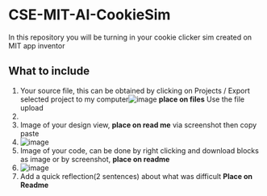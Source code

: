 # CSE-MIT-AI-CookieSim

In this repository you will be turning in your cookie clicker sim created on MIT app inventor

## What to include

1. Your source file, this can be obtained by clicking on Projects / Export selected project to my computer![image](https://github.com/user-attachments/assets/f99cff16-16e3-4e1e-afc7-9da69f0e47f4) __place on files__ Use the file upload
2. 
3. Image of your design view, __place on read me__ via screenshot then copy paste
4. ![image](https://github.com/user-attachments/assets/360fc108-ed03-4c69-b707-c989ffbac743)
5. Image of your code, can be done by right clicking and download blocks as image or by screenshot, __place on readme__
6. ![image](https://github.com/user-attachments/assets/adf234a0-84d2-44ac-a27e-266d3e9631df)
7. Add a quick reflection(2 sentences) about what was difficult __Place on Readme__


